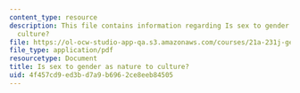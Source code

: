 ```yaml
---
content_type: resource
description: This file contains information regarding Is sex to gender as nature to
  culture?
file: https://ol-ocw-studio-app-qa.s3.amazonaws.com/courses/21a-231j-gender-sexuality-and-society-spring-2006/4f457cd9ed3bd7a9b6962ce8eeb84505_MIT21A_213JS06_sex_gndr.pdf
file_type: application/pdf
resourcetype: Document
title: Is sex to gender as nature to culture?
uid: 4f457cd9-ed3b-d7a9-b696-2ce8eeb84505
---
```

